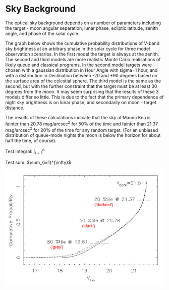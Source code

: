 # Sky Background

The optical sky background depends on a number of parameters including the target - moon angular separation, lunar phase, ecliptic latitude, zenith angle, and phase of the solar cycle.

The graph below shows the cumulative probability distributions of V-band sky brightness at an arbitrary phase in the solar cycle for three model observation scenarios. In the first model the target is always at the zenith. The second and third models are more realistic Monte Carlo realisations of likely queue and classical programs. In the second model targets were chosen with a gaussian distribution in Hour Angle with sigma=1 hour, and with a distribution in Declination between -20 and +90 degrees based on the surface area of the celestial sphere. The third model is the same as the second, but with the further constraint that the target must be at least 30 degrees from the moon. It may seem surprising that the results of these 3 models differ so little. This is due to the fact that the primary dependence of night sky brightness is on lunar phase, and secondarily on moon - target distance.

The results of these calculations indicate that the sky at Mauna Kea is fainter than 20.78 mag/arcsec$^2$ for 50% of the time and fainter than 21.37 mag/arcsec$^2$ for 20% of the time for any random target. (For an unbiased distribution of queue-mode nights the moon is below the horizon for about half the time, of course).

Test integral: $\int_{i=1}^n$

Test sum: $\sum_{i=1}^{\infty}$

![Sky brightness probability distribution](skybrightness.gif)



